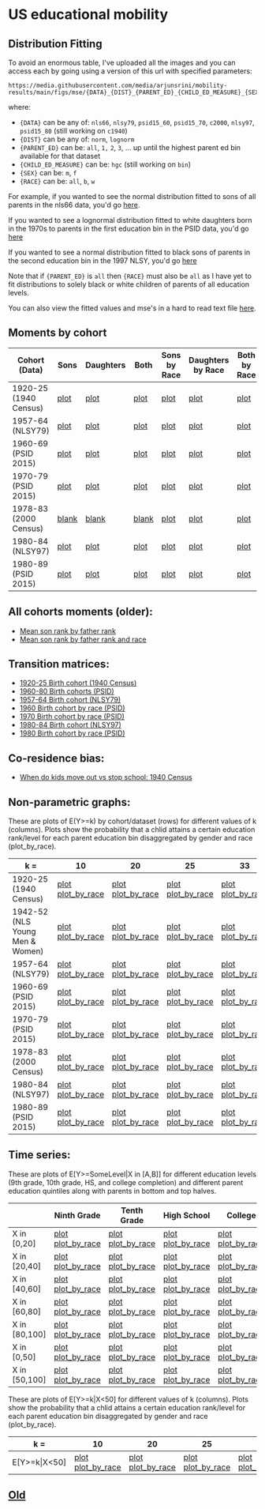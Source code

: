 # US educational mobility

## Distribution Fitting

To avoid an enormous table, I've uploaded all the images and you can access each by going using a version of this url with specified parameters:
```
https://media.githubusercontent.com/media/arjunsrini/mobility-results/main/figs/mse/{DATA}_{DIST}_{PARENT_ED}_{CHILD_ED_MEASURE}_{SEX}_{RACE}.png
```
where:
- `{DATA}` can be any of: `nls66`, `nlsy79`, `psid15_60`, `psid15_70`, `c2000`, `nlsy97`, `psid15_80` (still working on `c1940`)
- `{DIST}` can be any of: `norm`, `lognorm`
- `{PARENT_ED}` can be: `all`, `1,` `2`, `3`, ... up until the highest parent ed bin available for that dataset
- `{CHILD_ED_MEASURE}` can be: `hgc` (still working on `bin`)
- `{SEX}` can be: `m`, `f`
- `{RACE}` can be: `all`, `b`, `w`

For example, if you wanted to see the normal distribution fitted to sons of all parents in the nls66 data, you'd go [here](https://media.githubusercontent.com/media/arjunsrini/mobility-results/main/figs/mse/nls66_norm_all_hgc_m_all.png).

If you wanted to see a lognormal distribution fitted to white daughters born in the 1970s to parents in the first education bin in the PSID data, you'd go [here](https://media.githubusercontent.com/media/arjunsrini/mobility-results/main/figs/mse/psid15_70_lognorm_1_hgc_f_w.png) 

If you wanted to see a normal distribution fitted to black sons of parents in the second education bin in the 1997 NLSY, you'd go [here](https://media.githubusercontent.com/media/arjunsrini/mobility-results/main/figs/mse/nlsy79_norm_2_hgc_m_b.png) 

Note that if `{PARENT_ED}` is `all` then `{RACE}` must also be `all` as I have yet to fit distributions to solely black or white children of parents of all education levels.

You can also view the fitted values and mse's in a hard to read text file [here](./txt/fits.txt).

## Moments by cohort

| Cohort (Data)      | Sons      | Daughters | Both |Sons by Race |Daughters by Race |Both by Race |
| ----------- | ----------- |  ----------- | ----------- | ----------- |----------- |----------- |
| 1920-25 (1940 Census) | [plot](https://media.githubusercontent.com/media/arjunsrini/mobility-results/main/figs/moments/c1940_son.png) | [plot](https://media.githubusercontent.com/media/arjunsrini/mobility-results/main/figs/moments/c1940_dot.png) | [plot](https://media.githubusercontent.com/media/arjunsrini/mobility-results/main/figs/moments/c1940_bth.png) | [plot](https://media.githubusercontent.com/media/arjunsrini/mobility-results/main/figs/moments/c1940_son_race.png) | [plot](https://media.githubusercontent.com/media/arjunsrini/mobility-results/main/figs/moments/c1940_dot_race.png) | [plot](https://media.githubusercontent.com/media/arjunsrini/mobility-results/main/figs/moments/c1940_bth_race.png) |
| 1957-64 (NLSY79) | [plot](https://media.githubusercontent.com/media/arjunsrini/mobility-results/main/figs/moments/nlsy79_son.png) | [plot](https://media.githubusercontent.com/media/arjunsrini/mobility-results/main/figs/moments/nlsy79_dot.png) | [plot](https://media.githubusercontent.com/media/arjunsrini/mobility-results/main/figs/moments/nlsy79_bth.png) | [plot](https://media.githubusercontent.com/media/arjunsrini/mobility-results/main/figs/moments/nlsy79_son_race.png) | [plot](https://media.githubusercontent.com/media/arjunsrini/mobility-results/main/figs/moments/nlsy79_dot_race.png) | [plot](https://media.githubusercontent.com/media/arjunsrini/mobility-results/main/figs/moments/nlsy79_bth_race.png) |
| 1960-69 (PSID 2015) | [plot](https://media.githubusercontent.com/media/arjunsrini/mobility-results/main/figs/moments/psid60_son.png) | [plot](https://media.githubusercontent.com/media/arjunsrini/mobility-results/main/figs/moments/psid60_dot.png) | [plot](https://media.githubusercontent.com/media/arjunsrini/mobility-results/main/figs/moments/psid60_bth.png) | [plot](https://media.githubusercontent.com/media/arjunsrini/mobility-results/main/figs/moments/psid60_son_race.png) | [plot](https://media.githubusercontent.com/media/arjunsrini/mobility-results/main/figs/moments/psid60_dot_race.png) | [plot](https://media.githubusercontent.com/media/arjunsrini/mobility-results/main/figs/moments/psid60_bth_race.png) |
| 1970-79 (PSID 2015) | [plot](https://media.githubusercontent.com/media/arjunsrini/mobility-results/main/figs/moments/psid70_son.png) | [plot](https://media.githubusercontent.com/media/arjunsrini/mobility-results/main/figs/moments/psid70_dot.png) | [plot](https://media.githubusercontent.com/media/arjunsrini/mobility-results/main/figs/moments/psid70_bth.png) | [plot](https://media.githubusercontent.com/media/arjunsrini/mobility-results/main/figs/moments/psid70_son_race.png) | [plot](https://media.githubusercontent.com/media/arjunsrini/mobility-results/main/figs/moments/psid70_dot_race.png) | [plot](https://media.githubusercontent.com/media/arjunsrini/mobility-results/main/figs/moments/psid70_bth_race.png) |
| 1978-83 (2000 Census) | [blank](https://media.githubusercontent.com/media/arjunsrini/mobility-results/main/figs/moments/c2000_son.png) | [blank](https://media.githubusercontent.com/media/arjunsrini/mobility-results/main/figs/moments/c2000_dot.png) | [blank](https://media.githubusercontent.com/media/arjunsrini/mobility-results/main/figs/moments/c2000_bth.png) | [plot](https://media.githubusercontent.com/media/arjunsrini/mobility-results/main/figs/moments/c2000_son_race.png) | [plot](https://media.githubusercontent.com/media/arjunsrini/mobility-results/main/figs/moments/c2000_dot_race.png) | [plot](https://media.githubusercontent.com/media/arjunsrini/mobility-results/main/figs/moments/c2000_bth_race.png) |
| 1980-84 (NLSY97) | [plot](https://media.githubusercontent.com/media/arjunsrini/mobility-results/main/figs/moments/nlsy97_son.png) | [plot](https://media.githubusercontent.com/media/arjunsrini/mobility-results/main/figs/moments/nlsy97_dot.png) | [plot](https://media.githubusercontent.com/media/arjunsrini/mobility-results/main/figs/moments/nlsy97_bth.png) | [plot](https://media.githubusercontent.com/media/arjunsrini/mobility-results/main/figs/moments/nlsy97_son_race.png) | [plot](https://media.githubusercontent.com/media/arjunsrini/mobility-results/main/figs/moments/nlsy97_dot_race.png) | [plot](https://media.githubusercontent.com/media/arjunsrini/mobility-results/main/figs/moments/nlsy97_bth_race.png) |
| 1980-89 (PSID 2015) | [plot](https://media.githubusercontent.com/media/arjunsrini/mobility-results/main/figs/moments/psid80_son.png) | [plot](https://media.githubusercontent.com/media/arjunsrini/mobility-results/main/figs/moments/psid80_dot.png) | [plot](https://media.githubusercontent.com/media/arjunsrini/mobility-results/main/figs/moments/psid80_bth.png) | [plot](https://media.githubusercontent.com/media/arjunsrini/mobility-results/main/figs/moments/psid80_son_race.png) | [plot](https://media.githubusercontent.com/media/arjunsrini/mobility-results/main/figs/moments/psid80_dot_race.png) | [plot](https://media.githubusercontent.com/media/arjunsrini/mobility-results/main/figs/moments/psid80_bth_race.png) |

## All cohorts moments (older):
- [Mean son rank by father rank](https://media.githubusercontent.com/media/arjunsrini/mobility-results/main/figs/moms/father-son-rank.png)
- [Mean son rank by father rank and race](https://media.githubusercontent.com/media/arjunsrini/mobility-results/main/figs/moms/father-son-rank-race.png)

## Transition matrices:
- [1920-25 Birth cohort (1940 Census)](./txt/census1940.txt)
- [1960-80 Birth cohorts (PSID)](./psid_tms.md)
- [1957-64 Birth cohort (NLSY79)](./txt/nlsy79.txt)
- [1960 Birth cohort by race (PSID)](./1960psid_tms_race.md)
- [1970 Birth cohort by race (PSID)](./1970psid_tms_race.md)
- [1980-84 Birth cohort (NLSY97)](./txt/nlsy97.txt)
- [1980 Birth cohort by race (PSID)](./1980psid_tms_race.md)

## Co-residence bias:
- [When do kids move out vs stop school: 1940 Census](./1940_coresidence_bias.md)

## Non-parametric graphs:
These are plots of E(Y>=k) by cohort/dataset (rows) for different values of k (columns). Plots show the probability that a chlid attains a certain education rank/level for each parent education bin disaggregated by gender and race (plot_by_race).

| k =                          | 10                | 20                | 25                | 33                | 50                | HS                |
|---------------------------|-------------------|-------------------|-------------------|-------------------|-------------------|-------------------|
| 1920-25 (1940 Census)     | [plot](https://media.githubusercontent.com/media/arjunsrini/mobility-results/main/figs/n/c1940_abv_10.png) [plot_by_race](https://media.githubusercontent.com/media/arjunsrini/mobility-results/main/figs/n/c1940_abv_10_race.png) | [plot](https://media.githubusercontent.com/media/arjunsrini/mobility-results/main/figs/n/c1940_abv_20.png) [plot_by_race](https://media.githubusercontent.com/media/arjunsrini/mobility-results/main/figs/n/c1940_abv_20_race.png) | [plot](https://media.githubusercontent.com/media/arjunsrini/mobility-results/main/figs/n/c1940_abv_25.png) [plot_by_race](https://media.githubusercontent.com/media/arjunsrini/mobility-results/main/figs/n/c1940_abv_25_race.png) | [plot](https://media.githubusercontent.com/media/arjunsrini/mobility-results/main/figs/n/c1940_abv_33.png) [plot_by_race](https://media.githubusercontent.com/media/arjunsrini/mobility-results/main/figs/n/c1940_abv_33_race.png) | [plot](https://media.githubusercontent.com/media/arjunsrini/mobility-results/main/figs/n/c1940_abv_50.png) [plot_by_race](https://media.githubusercontent.com/media/arjunsrini/mobility-results/main/figs/n/c1940_abv_50_race.png) | [plot](https://media.githubusercontent.com/media/arjunsrini/mobility-results/main/figs/n/c1940_hs.png) [plot_by_race](https://media.githubusercontent.com/media/arjunsrini/mobility-results/main/figs/n/c1940_hs_race.png) |
| 1942-52 (NLS Young Men & Women)     | [plot](https://media.githubusercontent.com/media/arjunsrini/mobility-results/main/figs/n/nls66_abv_10.png) [plot_by_race](https://media.githubusercontent.com/media/arjunsrini/mobility-results/main/figs/n/nls66_abv_10_race.png) | [plot](https://media.githubusercontent.com/media/arjunsrini/mobility-results/main/figs/n/nls66_abv_20.png) [plot_by_race](https://media.githubusercontent.com/media/arjunsrini/mobility-results/main/figs/n/nls66_abv_20_race.png) | [plot](https://media.githubusercontent.com/media/arjunsrini/mobility-results/main/figs/n/nls66_abv_25.png) [plot_by_race](https://media.githubusercontent.com/media/arjunsrini/mobility-results/main/figs/n/nls66_abv_25_race.png) | [plot](https://media.githubusercontent.com/media/arjunsrini/mobility-results/main/figs/n/nls66_abv_33.png) [plot_by_race](https://media.githubusercontent.com/media/arjunsrini/mobility-results/main/figs/n/nls66_abv_33_race.png) | [plot](https://media.githubusercontent.com/media/arjunsrini/mobility-results/main/figs/n/nls66_abv_50.png) [plot_by_race](https://media.githubusercontent.com/media/arjunsrini/mobility-results/main/figs/n/nls66_abv_50_race.png) | [plot](https://media.githubusercontent.com/media/arjunsrini/mobility-results/main/figs/n/nls66_hs.png) [plot_by_race](https://media.githubusercontent.com/media/arjunsrini/mobility-results/main/figs/n/nls66_hs_race.png) |
| 1957-64 (NLSY79)     | [plot](https://media.githubusercontent.com/media/arjunsrini/mobility-results/main/figs/n/nlsy79_abv_10.png) [plot_by_race](https://media.githubusercontent.com/media/arjunsrini/mobility-results/main/figs/n/nlsy79_abv_10_race.png) | [plot](https://media.githubusercontent.com/media/arjunsrini/mobility-results/main/figs/n/nlsy79_abv_20.png) [plot_by_race](https://media.githubusercontent.com/media/arjunsrini/mobility-results/main/figs/n/nlsy79_abv_20_race.png) | [plot](https://media.githubusercontent.com/media/arjunsrini/mobility-results/main/figs/n/nlsy79_abv_25.png) [plot_by_race](https://media.githubusercontent.com/media/arjunsrini/mobility-results/main/figs/n/nlsy79_abv_25_race.png) | [plot](https://media.githubusercontent.com/media/arjunsrini/mobility-results/main/figs/n/nlsy79_abv_33.png) [plot_by_race](https://media.githubusercontent.com/media/arjunsrini/mobility-results/main/figs/n/nlsy79_abv_33_race.png) | [plot](https://media.githubusercontent.com/media/arjunsrini/mobility-results/main/figs/n/nlsy79_abv_50.png) [plot_by_race](https://media.githubusercontent.com/media/arjunsrini/mobility-results/main/figs/n/nlsy79_abv_50_race.png) | [plot](https://media.githubusercontent.com/media/arjunsrini/mobility-results/main/figs/n/nlsy79_hs.png) [plot_by_race](https://media.githubusercontent.com/media/arjunsrini/mobility-results/main/figs/n/nlsy79_hs_race.png) |
| 1960-69 (PSID 2015)     | [plot](https://media.githubusercontent.com/media/arjunsrini/mobility-results/main/figs/n/psid15_60_abv_10.png) [plot_by_race](https://media.githubusercontent.com/media/arjunsrini/mobility-results/main/figs/n/psid15_60_abv_10_race.png) | [plot](https://media.githubusercontent.com/media/arjunsrini/mobility-results/main/figs/n/psid15_60_abv_20.png) [plot_by_race](https://media.githubusercontent.com/media/arjunsrini/mobility-results/main/figs/n/psid15_60_abv_20_race.png) | [plot](https://media.githubusercontent.com/media/arjunsrini/mobility-results/main/figs/n/psid15_60_abv_25.png) [plot_by_race](https://media.githubusercontent.com/media/arjunsrini/mobility-results/main/figs/n/psid15_60_abv_25_race.png) | [plot](https://media.githubusercontent.com/media/arjunsrini/mobility-results/main/figs/n/nlsy7psid15_60_abv_33.png) [plot_by_race](https://media.githubusercontent.com/media/arjunsrini/mobility-results/main/figs/n/psid15_60_abv_33_race.png) | [plot](https://media.githubusercontent.com/media/arjunsrini/mobility-results/main/figs/n/psid15_60_abv_50.png) [plot_by_race](https://media.githubusercontent.com/media/arjunsrini/mobility-results/main/figs/n/psid15_60_abv_50_race.png) | [plot](https://media.githubusercontent.com/media/arjunsrini/mobility-results/main/figs/n/psid15_60_hs.png) [plot_by_race](https://media.githubusercontent.com/media/arjunsrini/mobility-results/main/figs/n/psid15_60_hs_race.png) |
| 1970-79 (PSID 2015)     | [plot](https://media.githubusercontent.com/media/arjunsrini/mobility-results/main/figs/n/psid15_70_abv_10.png) [plot_by_race](https://media.githubusercontent.com/media/arjunsrini/mobility-results/main/figs/n/psid15_70_abv_10_race.png) | [plot](https://media.githubusercontent.com/media/arjunsrini/mobility-results/main/figs/n/psid15_70_abv_20.png) [plot_by_race](https://media.githubusercontent.com/media/arjunsrini/mobility-results/main/figs/n/psid15_70_abv_20_race.png) | [plot](https://media.githubusercontent.com/media/arjunsrini/mobility-results/main/figs/n/psid15_70_abv_25.png) [plot_by_race](https://media.githubusercontent.com/media/arjunsrini/mobility-results/main/figs/n/psid15_70_abv_25_race.png) | [plot](https://media.githubusercontent.com/media/arjunsrini/mobility-results/main/figs/n/psid15_70_abv_33.png) [plot_by_race](https://media.githubusercontent.com/media/arjunsrini/mobility-results/main/figs/n/psid15_70_abv_33_race.png) | [plot](https://media.githubusercontent.com/media/arjunsrini/mobility-results/main/figs/n/psid15_70_abv_50.png) [plot_by_race](https://media.githubusercontent.com/media/arjunsrini/mobility-results/main/figs/n/psid15_70_abv_50_race.png) | [plot](https://media.githubusercontent.com/media/arjunsrini/mobility-results/main/figs/n/psid15_70_hs.png) [plot_by_race](https://media.githubusercontent.com/media/arjunsrini/mobility-results/main/figs/n/psid15_70_hs_race.png) |
| 1978-83 (2000 Census)     | [plot](https://media.githubusercontent.com/media/arjunsrini/mobility-results/main/figs/n/c2000_abv_10.png) [plot_by_race](https://media.githubusercontent.com/media/arjunsrini/mobility-results/main/figs/n/c2000_abv_10_race.png) | [plot](https://media.githubusercontent.com/media/arjunsrini/mobility-results/main/figs/n/c2000_abv_20.png) [plot_by_race](https://media.githubusercontent.com/media/arjunsrini/mobility-results/main/figs/n/c2000_abv_20_race.png) | [plot](https://media.githubusercontent.com/media/arjunsrini/mobility-results/main/figs/n/c2000_abv_25.png) [plot_by_race](https://media.githubusercontent.com/media/arjunsrini/mobility-results/main/figs/n/c2000_abv_25_race.png) | [plot](https://media.githubusercontent.com/media/arjunsrini/mobility-results/main/figs/n/c2000_abv_33.png) [plot_by_race](https://media.githubusercontent.com/media/arjunsrini/mobility-results/main/figs/n/c2000_abv_33_race.png) | [plot](https://media.githubusercontent.com/media/arjunsrini/mobility-results/main/figs/n/c2000_abv_50.png) [plot_by_race](https://media.githubusercontent.com/media/arjunsrini/mobility-results/main/figs/n/c2000_abv_50_race.png) | [plot](https://media.githubusercontent.com/media/arjunsrini/mobility-results/main/figs/n/c2000_hs.png) [plot_by_race](https://media.githubusercontent.com/media/arjunsrini/mobility-results/main/figs/n/c2000_hs_race.png) |
| 1980-84 (NLSY97)     | [plot](https://media.githubusercontent.com/media/arjunsrini/mobility-results/main/figs/n/nlsy97_abv_10.png) [plot_by_race](https://media.githubusercontent.com/media/arjunsrini/mobility-results/main/figs/n/nlsy97_abv_10_race.png) | [plot](https://media.githubusercontent.com/media/arjunsrini/mobility-results/main/figs/n/nlsy97_abv_20.png) [plot_by_race](https://media.githubusercontent.com/media/arjunsrini/mobility-results/main/figs/n/nlsy97_abv_20_race.png) | [plot](https://media.githubusercontent.com/media/arjunsrini/mobility-results/main/figs/n/nlsy97_abv_25.png) [plot_by_race](https://media.githubusercontent.com/media/arjunsrini/mobility-results/main/figs/n/nlsy97_abv_25_race.png) | [plot](https://media.githubusercontent.com/media/arjunsrini/mobility-results/main/figs/n/nlsy97_abv_33.png) [plot_by_race](https://media.githubusercontent.com/media/arjunsrini/mobility-results/main/figs/n/nlsy97_abv_33_race.png) | [plot](https://media.githubusercontent.com/media/arjunsrini/mobility-results/main/figs/n/nlsy97_abv_50.png) [plot_by_race](https://media.githubusercontent.com/media/arjunsrini/mobility-results/main/figs/n/nlsy97_abv_50_race.png) | [plot](https://media.githubusercontent.com/media/arjunsrini/mobility-results/main/figs/n/nlsy97_hs.png) [plot_by_race](https://media.githubusercontent.com/media/arjunsrini/mobility-results/main/figs/n/nlsy97_hs_race.png) |
| 1980-89 (PSID 2015)     | [plot](https://media.githubusercontent.com/media/arjunsrini/mobility-results/main/figs/n/psid15_80_abv_10.png) [plot_by_race](https://media.githubusercontent.com/media/arjunsrini/mobility-results/main/figs/n/psid15_80_abv_10_race.png) | [plot](https://media.githubusercontent.com/media/arjunsrini/mobility-results/main/figs/n/psid15_80_abv_20.png) [plot_by_race](https://media.githubusercontent.com/media/arjunsrini/mobility-results/main/figs/n/psid15_80_abv_20_race.png) | [plot](https://media.githubusercontent.com/media/arjunsrini/mobility-results/main/figs/n/psid15_80_abv_25.png) [plot_by_race](https://media.githubusercontent.com/media/arjunsrini/mobility-results/main/figs/n/psid15_80_abv_25_race.png) | [plot](https://media.githubusercontent.com/media/arjunsrini/mobility-results/main/figs/n/psid15_80_abv_33.png) [plot_by_race](https://media.githubusercontent.com/media/arjunsrini/mobility-results/main/figs/n/psid15_80_abv_33_race.png) | [plot](https://media.githubusercontent.com/media/arjunsrini/mobility-results/main/figs/n/psid15_80_abv_50.png) [plot_by_race](https://media.githubusercontent.com/media/arjunsrini/mobility-results/main/figs/n/psid15_80_abv_50_race.png) | [plot](https://media.githubusercontent.com/media/arjunsrini/mobility-results/main/figs/n/psid15_80_hs.png) [plot_by_race](https://media.githubusercontent.com/media/arjunsrini/mobility-results/main/figs/n/psid15_80_hs_race.png) |

## Time series:
These are plots of E[Y>=SomeLevel\|X in [A,B]] for different education levels (9th grade, 10th grade, HS, and college completion) and different parent education quintiles along with parents in bottom and top halves.

|               | Ninth Grade       | Tenth Grade | High School | College |
|---------------|-------------------|-------------|-------------|---------|
| X in [0,20]   | [plot](https://media.githubusercontent.com/media/arjunsrini/mobility-results/main/figs/ts2/E_ninth_0_20_ts.png) [plot_by_race](https://media.githubusercontent.com/media/arjunsrini/mobility-results/main/figs/ts2/E_ninth_0_20_race_ts.png) | [plot](https://media.githubusercontent.com/media/arjunsrini/mobility-results/main/figs/ts2/E_tenth_0_20_ts.png) [plot_by_race](https://media.githubusercontent.com/media/arjunsrini/mobility-results/main/figs/ts2/E_tenth_0_20_race_ts.png) | [plot](https://media.githubusercontent.com/media/arjunsrini/mobility-results/main/figs/ts2/E_hs_0_20_ts.png) [plot_by_race](https://media.githubusercontent.com/media/arjunsrini/mobility-results/main/figs/ts2/E_hs_0_20_race_ts.png) | [plot](https://media.githubusercontent.com/media/arjunsrini/mobility-results/main/figs/ts2/E_col_0_20_ts.png) [plot_by_race](https://media.githubusercontent.com/media/arjunsrini/mobility-results/main/figs/ts2/E_col_0_20_race_ts.png) |
| X in [20,40]   | [plot](https://media.githubusercontent.com/media/arjunsrini/mobility-results/main/figs/ts2/E_ninth_20_40_ts.png) [plot_by_race](https://media.githubusercontent.com/media/arjunsrini/mobility-results/main/figs/ts2/E_ninth_20_40_race_ts.png) | [plot](https://media.githubusercontent.com/media/arjunsrini/mobility-results/main/figs/ts2/E_tenth_20_40_ts.png) [plot_by_race](https://media.githubusercontent.com/media/arjunsrini/mobility-results/main/figs/ts2/E_tenth_20_40_race_ts.png) | [plot](https://media.githubusercontent.com/media/arjunsrini/mobility-results/main/figs/ts2/E_hs_20_40_ts.png) [plot_by_race](https://media.githubusercontent.com/media/arjunsrini/mobility-results/main/figs/ts2/E_hs_20_40_race_ts.png) | [plot](https://media.githubusercontent.com/media/arjunsrini/mobility-results/main/figs/ts2/E_col_20_40_ts.png) [plot_by_race](https://media.githubusercontent.com/media/arjunsrini/mobility-results/main/figs/ts2/E_col_20_40_race_ts.png) |
| X in [40,60]   | [plot](https://media.githubusercontent.com/media/arjunsrini/mobility-results/main/figs/ts2/E_ninth_40_60_ts.png) [plot_by_race](https://media.githubusercontent.com/media/arjunsrini/mobility-results/main/figs/ts2/E_ninth_40_60_race_ts.png) | [plot](https://media.githubusercontent.com/media/arjunsrini/mobility-results/main/figs/ts2/E_tenth_40_60_ts.png) [plot_by_race](https://media.githubusercontent.com/media/arjunsrini/mobility-results/main/figs/ts2/E_tenth_40_60_race_ts.png) | [plot](https://media.githubusercontent.com/media/arjunsrini/mobility-results/main/figs/ts2/E_hs_40_60_ts.png) [plot_by_race](https://media.githubusercontent.com/media/arjunsrini/mobility-results/main/figs/ts2/E_hs_40_60_race_ts.png) | [plot](https://media.githubusercontent.com/media/arjunsrini/mobility-results/main/figs/ts2/E_col_40_60_ts.png) [plot_by_race](https://media.githubusercontent.com/media/arjunsrini/mobility-results/main/figs/ts2/E_col_40_60_race_ts.png) |
| X in [60,80]   | [plot](https://media.githubusercontent.com/media/arjunsrini/mobility-results/main/figs/ts2/E_ninth_60_80_ts.png) [plot_by_race](https://media.githubusercontent.com/media/arjunsrini/mobility-results/main/figs/ts2/E_ninth_60_80_race_ts.png) | [plot](https://media.githubusercontent.com/media/arjunsrini/mobility-results/main/figs/ts2/E_tenth_60_80_ts.png) [plot_by_race](https://media.githubusercontent.com/media/arjunsrini/mobility-results/main/figs/ts2/E_tenth_60_80_race_ts.png) | [plot](https://media.githubusercontent.com/media/arjunsrini/mobility-results/main/figs/ts2/E_hs_60_80_ts.png) [plot_by_race](https://media.githubusercontent.com/media/arjunsrini/mobility-results/main/figs/ts2/E_hs_60_80_race_ts.png) | [plot](https://media.githubusercontent.com/media/arjunsrini/mobility-results/main/figs/ts2/E_col_60_80_ts.png) [plot_by_race](https://media.githubusercontent.com/media/arjunsrini/mobility-results/main/figs/ts2/E_col_60_80_race_ts.png) |
| X in [80,100]   | [plot](https://media.githubusercontent.com/media/arjunsrini/mobility-results/main/figs/ts2/E_ninth_80_100_ts.png) [plot_by_race](https://media.githubusercontent.com/media/arjunsrini/mobility-results/main/figs/ts2/E_ninth_80_100_race_ts.png) | [plot](https://media.githubusercontent.com/media/arjunsrini/mobility-results/main/figs/ts2/E_tenth_80_100_ts.png) [plot_by_race](https://media.githubusercontent.com/media/arjunsrini/mobility-results/main/figs/ts2/E_tenth_80_100_race_ts.png) | [plot](https://media.githubusercontent.com/media/arjunsrini/mobility-results/main/figs/ts2/E_hs_80_100_ts.png) [plot_by_race](https://media.githubusercontent.com/media/arjunsrini/mobility-results/main/figs/ts2/E_hs_80_100_race_ts.png) | [plot](https://media.githubusercontent.com/media/arjunsrini/mobility-results/main/figs/ts2/E_col_80_100_ts.png) [plot_by_race](https://media.githubusercontent.com/media/arjunsrini/mobility-results/main/figs/ts2/E_col_80_100_race_ts.png) |
| X in [0,50]   | [plot](https://media.githubusercontent.com/media/arjunsrini/mobility-results/main/figs/ts2/E_ninth_0_50_ts.png) [plot_by_race](https://media.githubusercontent.com/media/arjunsrini/mobility-results/main/figs/ts2/E_ninth_0_50_race_ts.png) | [plot](https://media.githubusercontent.com/media/arjunsrini/mobility-results/main/figs/ts2/E_tenth_0_50_ts.png) [plot_by_race](https://media.githubusercontent.com/media/arjunsrini/mobility-results/main/figs/ts2/E_tenth_0_50_race_ts.png) | [plot](https://media.githubusercontent.com/media/arjunsrini/mobility-results/main/figs/ts2/E_hs_0_50_ts.png) [plot_by_race](https://media.githubusercontent.com/media/arjunsrini/mobility-results/main/figs/ts2/E_hs_0_50_race_ts.png) | [plot](https://media.githubusercontent.com/media/arjunsrini/mobility-results/main/figs/ts2/E_col_0_50_ts.png) [plot_by_race](https://media.githubusercontent.com/media/arjunsrini/mobility-results/main/figs/ts2/E_col_0_50_race_ts.png) |
| X in [50,100]   | [plot](https://media.githubusercontent.com/media/arjunsrini/mobility-results/main/figs/ts2/E_ninth_50_100_ts.png) [plot_by_race](https://media.githubusercontent.com/media/arjunsrini/mobility-results/main/figs/ts2/E_ninth_50_100_race_ts.png) | [plot](https://media.githubusercontent.com/media/arjunsrini/mobility-results/main/figs/ts2/E_tenth_50_100_ts.png) [plot_by_race](https://media.githubusercontent.com/media/arjunsrini/mobility-results/main/figs/ts2/E_tenth_50_100_race_ts.png) | [plot](https://media.githubusercontent.com/media/arjunsrini/mobility-results/main/figs/ts2/E_hs_50_100_ts.png) [plot_by_race](https://media.githubusercontent.com/media/arjunsrini/mobility-results/main/figs/ts2/E_hs_50_100_race_ts.png) | [plot](https://media.githubusercontent.com/media/arjunsrini/mobility-results/main/figs/ts2/E_col_50_100_ts.png) [plot_by_race](https://media.githubusercontent.com/media/arjunsrini/mobility-results/main/figs/ts2/E_col_50_100_race_ts.png) |


These are plots of E[Y>=k\|X<50] for different values of k (columns). Plots show the probability that a chlid attains a certain education rank/level for each parent education bin disaggregated by gender and race (plot_by_race).

| k =           | 10   | 20   | 25   | 33   | 50   | HS   |
|---------------|------|------|------|------|------|------|
| E[Y>=k\|X<50] | [plot](https://media.githubusercontent.com/media/arjunsrini/mobility-results/main/figs/ts/E_10_ts.png) [plot_by_race](https://media.githubusercontent.com/media/arjunsrini/mobility-results/main/figs/ts/E_10_race_ts.png) | [plot](https://media.githubusercontent.com/media/arjunsrini/mobility-results/main/figs/ts/E_20_ts.png) [plot_by_race](https://media.githubusercontent.com/media/arjunsrini/mobility-results/main/figs/ts/E_20_race_ts.png) | [plot](https://media.githubusercontent.com/media/arjunsrini/mobility-results/main/figs/ts/E_25_ts.png) [plot_by_race](https://media.githubusercontent.com/media/arjunsrini/mobility-results/main/figs/ts/E_25_race_ts.png) | [plot](https://media.githubusercontent.com/media/arjunsrini/mobility-results/main/figs/ts/E_33_ts.png) [plot_by_race](https://media.githubusercontent.com/media/arjunsrini/mobility-results/main/figs/ts/E_33_race_ts.png) | [plot](https://media.githubusercontent.com/media/arjunsrini/mobility-results/main/figs/ts/E_50_ts.png) [plot_by_race](https://media.githubusercontent.com/media/arjunsrini/mobility-results/main/figs/ts/E_50_race_ts.png) | [plot](https://media.githubusercontent.com/media/arjunsrini/mobility-results/main/figs/ts/E_HS_ts.png) [plot_by_race](https://media.githubusercontent.com/media/arjunsrini/mobility-results/main/figs/ts/E_HS_race_ts.png) |

## [Old](./old) 
